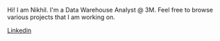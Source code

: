 Hi! I am Nikhil. I'm a Data Warehouse Analyst @ 3M. Feel free to browse various projects that I am working on.

[Linkedin](https://www.linkedin.com/in/nikhil-kumar-ramreddy-860376234/)

<script src="https://platform.linkedin.com/badges/js/profile.js" async defer type="text/javascript"></script>
